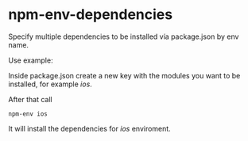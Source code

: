# npm-env-dependencies

Specify multiple dependencies to be installed vía package.json by env name.

Use example:

Inside package.json create a new key with the modules you want to be installed, for example _ios_.

After that call

```
npm-env ios
```

It will install the dependencies for _ios_ enviroment.
